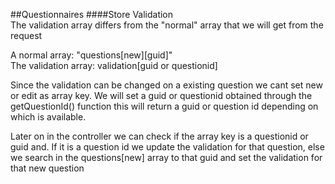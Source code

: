 ##Questionnaires
####Store
Validation \
The validation array differs from the "normal" array that we will get from the request

A normal array: "questions[new][guid]" \
The validation array: validation[guid or questionid] 

Since the validation can be changed on a existing question we cant set new or edit as array key.
We will set a guid or questionid obtained through the getQuestionId() function this will return
a guid or question id depending on which is available.

Later on in the controller we can check if the array key is a questionid or guid and. If it is a question id
we update the validation for that question, else we search in the questions[new] array to that guid and set the validation for that new question  